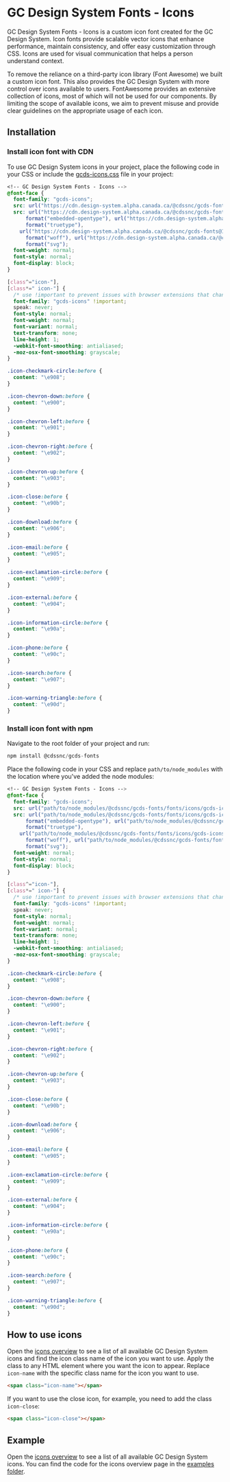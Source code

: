 # GC Design System Fonts - Icons

GC Design System Fonts - Icons is a custom icon font created for the GC Design System. Icon fonts provide scalable vector icons that enhance performance, maintain consistency, and offer easy customization through CSS. Icons are used for visual communication that helps a person understand context.

To remove the reliance on a third-party icon library (Font Awesome) we built a custom icon font. This also provides the GC Design System with more control over icons available to users. FontAwesome provides an extensive collection of icons, most of which will not be used for our components. By limiting the scope of available icons, we aim to prevent misuse and provide clear guidelines on the appropriate usage of each icon.

## Installation

### Install icon font with CDN

To use GC Design System icons in your project, place the following code in your CSS or include the [gcds-icons.css](https://github.com/cds-snc/gcds-fonts/blob/main/fonts/icons/gcds-icons.css) file in your project:

```css
<!-- GC Design System Fonts - Icons -->
@font-face {
  font-family: "gcds-icons";
  src: url("https://cdn.design-system.alpha.canada.ca/@cdssnc/gcds-fonts@1.0.0/fonts/icons/gcds-icons.eot");
  src: url("https://cdn.design-system.alpha.canada.ca/@cdssnc/gcds-fonts@1.0.0/fonts/icons/gcds-icons.eot#iefix")
      format("embedded-opentype"), url("https://cdn.design-system.alpha.canada.ca/@cdssnc/gcds-fonts@1.0.0/fonts/icons/gcds-icons.ttf")
      format("truetype"),
    url("https://cdn.design-system.alpha.canada.ca/@cdssnc/gcds-fonts@1.0.0/fonts/icons/gcds-icons.woff")
      format("woff"), url("https://cdn.design-system.alpha.canada.ca/@cdssnc/gcds-fonts@1.0.0/fonts/icons/gcds-icons.svg")
      format("svg");
  font-weight: normal;
  font-style: normal;
  font-display: block;
}

[class^="icon-"],
[class*=" icon-"] {
  /* use !important to prevent issues with browser extensions that change fonts */
  font-family: "gcds-icons" !important;
  speak: never;
  font-style: normal;
  font-weight: normal;
  font-variant: normal;
  text-transform: none;
  line-height: 1;
  -webkit-font-smoothing: antialiased;
  -moz-osx-font-smoothing: grayscale;
}

.icon-checkmark-circle:before {
  content: "\e908";
}

.icon-chevron-down:before {
  content: "\e900";
}

.icon-chevron-left:before {
  content: "\e901";
}

.icon-chevron-right:before {
  content: "\e902";
}

.icon-chevron-up:before {
  content: "\e903";
}

.icon-close:before {
  content: "\e90b";
}

.icon-download:before {
  content: "\e906";
}

.icon-email:before {
  content: "\e905";
}

.icon-exclamation-circle:before {
  content: "\e909";
}

.icon-external:before {
  content: "\e904";
}

.icon-information-circle:before {
  content: "\e90a";
}

.icon-phone:before {
  content: "\e90c";
}

.icon-search:before {
  content: "\e907";
}

.icon-warning-triangle:before {
  content: "\e90d";
}
```

### Install icon font with npm

Navigate to the root folder of your project and run:

```js
npm install @cdssnc/gcds-fonts
```

Place the following code in your CSS and replace `path/to/node_modules` with the location where you've added the node modules:

```css
<!-- GC Design System Fonts - Icons -->
@font-face {
  font-family: "gcds-icons";
  src: url("path/to/node_modules/@cdssnc/gcds-fonts/fonts/icons/gcds-icons.eot");
  src: url("path/to/node_modules/@cdssnc/gcds-fonts/fonts/icons/gcds-icons.eot#iefix")
      format("embedded-opentype"), url("path/to/node_modules/@cdssnc/gcds-fonts/fonts/icons/gcds-icons.ttf")
      format("truetype"),
    url("path/to/node_modules/@cdssnc/gcds-fonts/fonts/icons/gcds-icons.woff")
      format("woff"), url("path/to/node_modules/@cdssnc/gcds-fonts/fonts/icons/gcds-icons.svg")
      format("svg");
  font-weight: normal;
  font-style: normal;
  font-display: block;
}

[class^="icon-"],
[class*=" icon-"] {
  /* use !important to prevent issues with browser extensions that change fonts */
  font-family: "gcds-icons" !important;
  speak: never;
  font-style: normal;
  font-weight: normal;
  font-variant: normal;
  text-transform: none;
  line-height: 1;
  -webkit-font-smoothing: antialiased;
  -moz-osx-font-smoothing: grayscale;
}

.icon-checkmark-circle:before {
  content: "\e908";
}

.icon-chevron-down:before {
  content: "\e900";
}

.icon-chevron-left:before {
  content: "\e901";
}

.icon-chevron-right:before {
  content: "\e902";
}

.icon-chevron-up:before {
  content: "\e903";
}

.icon-close:before {
  content: "\e90b";
}

.icon-download:before {
  content: "\e906";
}

.icon-email:before {
  content: "\e905";
}

.icon-exclamation-circle:before {
  content: "\e909";
}

.icon-external:before {
  content: "\e904";
}

.icon-information-circle:before {
  content: "\e90a";
}

.icon-phone:before {
  content: "\e90c";
}

.icon-search:before {
  content: "\e907";
}

.icon-warning-triangle:before {
  content: "\e90d";
}
```

## How to use icons

Open the [icons overview]() to see a list of all available GC Design System icons and find the icon class name of the icon you want to use. Apply the class to any HTML element where you want the icon to appear. Replace `icon-name` with the specific class name for the icon you want to use.

```html
<span class="icon-name"></span>
```

If you want to use the close icon, for example, you need to add the class `icon-close`:

```html
<span class="icon-close"></span>
```

## Example

Open the [icons overview]() to see a list of all available GC Design System icons. You can find the code for the icons overview page in the [examples folder](https://github.com/cds-snc/gcds-fonts/tree/main/examples/icons).
